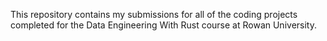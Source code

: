 This repository contains my submissions for all of the coding projects completed for the Data Engineering With Rust course at Rowan University.
